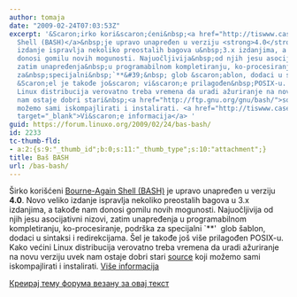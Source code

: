 ```yaml
---
author: tomaja
date: "2009-02-24T07:03:53Z"
excerpt: '&Scaron;irko kori&scaron;ćeni&nbsp;<a href="http://tiswww.case.edu/php/chet/bash/bashtop.html#CurrentStatus">Bourne-Again
  Shell (BASH)</a>&nbsp;je upravo unapređen u verziju <strong>4.0</strong>. Novo veliko
  izdanje ispravlja nekoliko preostalih bagova u&nbsp;3.x izdanjima, a takođe nam
  donosi gomilu novih mogunosti. Najuočljivija&nbsp;od njih jesu asocijativni nizovi,
  zatim unapređenja&nbsp;u programabilnom kompletiranju, ko-procesiranje, podr&scaron;ka
  za&nbsp;specijalni&nbsp;`**&#39;&nbsp; glob &scaron;ablon, dodaci u sintaksi i redirekcijama.
  &Scaron;el je takođe jo&scaron; vi&scaron;e prilagođen&nbsp;POSIX-u. Kako većini
  Linux distribucija verovatno treba vremena da uradi ažuriranje na novu verziju uvek
  nam ostaje dobri stari&nbsp;<a href="http://ftp.gnu.org/gnu/bash/">source</a> koji
  možemo sami iskompajlirati i instalirati. <a href="http://tiswww.case.edu/php/chet/bash/bashtop.html#CurrentStatus"
  target="_blank">Vi&scaron;e informacija</a> '
guid: https://forum.linuxo.org/2009/02/24/bas-bash/
id: 2233
tc-thumb-fld:
- a:2:{s:9:"_thumb_id";b:0;s:11:"_thumb_type";s:10:"attachment";}
title: Baš BASH
url: /bas-bash/
---
```

&Scaron;irko kori&scaron;ćeni&nbsp;[Bourne-Again Shell (BASH)](http://tiswww.case.edu/php/chet/bash/bashtop.html#CurrentStatus)&nbsp;je upravo unapređen u verziju **4.0**. Novo veliko izdanje ispravlja nekoliko preostalih bagova u&nbsp;3.x izdanjima, a takođe nam donosi gomilu novih mogunosti. Najuočljivija&nbsp;od njih jesu asocijativni nizovi, zatim unapređenja&nbsp;u programabilnom kompletiranju, ko-procesiranje, podr&scaron;ka za&nbsp;specijalni&nbsp;\`**'&nbsp; glob &scaron;ablon, dodaci u sintaksi i redirekcijama. &Scaron;el je takođe jo&scaron; vi&scaron;e prilagođen&nbsp;POSIX-u. Kako većini Linux distribucija verovatno treba vremena da uradi ažuriranje na novu verziju uvek nam ostaje dobri stari&nbsp;[source](http://ftp.gnu.org/gnu/bash/) koji možemo sami iskompajlirati i instalirati. <a href="http://tiswww.case.edu/php/chet/bash/bashtop.html#CurrentStatus" target="_blank">Vi&scaron;e informacija</a> <!--break-->

[Креирај тему форума везану за овај текст](https://linuxo.org/nova-tema-na-forumu/?se_pid=2233)